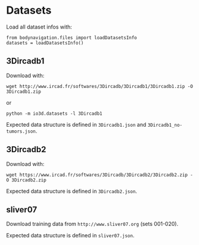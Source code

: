 # Datasets

Load all dataset infos with:
```
from bodynavigation.files import loadDatasetsInfo
datasets = loadDatasetsInfo()
```

## 3Dircadb1

Download with:
```
wget http://www.ircad.fr/softwares/3Dircadb/3Dircadb1/3Dircadb1.zip -O 3Dircadb1.zip
```
or
```
python -m io3d.datasets -l 3Dircadb1
```
Expected data structure is defined in `3Dircadb1.json` and `3Dircadb1_no-tumors.json`.

## 3Dircadb2

Download with:
```
wget https://www.ircad.fr/softwares/3Dircadb/3Dircadb2/3Dircadb2.zip -O 3Dircadb2.zip
```
Expected data structure is defined in `3Dircadb2.json`.

## sliver07

Download training data from `http://www.sliver07.org` (sets 001-020).

Expected data structure is defined in `sliver07.json`.
